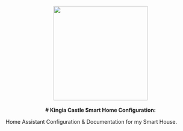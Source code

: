 <p align="center">
  <img src="https://github.com/JamesMcCarthy79/Home-Assistant-Config/blob/master/HA%20Pics/Kingia%20Castle.png" width="250"/>
  <br><br>
  <b># Kingia Castle Smart Home Configuration:</b><br>
</p>

Home Assistant Configuration &amp; Documentation for my Smart House.
